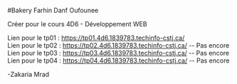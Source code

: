 
#Bakery Farhin Danf Oufounee

Créer pour le cours 4D6 - Développement WEB

Lien pour le tp01 : https://tp01.4d6.1839783.techinfo-cstj.ca/ <br>
Lien pour le tp02 : https://tp02.4d6.1839783.techinfo-cstj.ca/ -- Pas encore <br>
Lien pour le tp03 : https://tp03.4d6.1839783.techinfo-cstj.ca/ -- Pas encore <br>
Lien pour le tp04 : https://tp04.4d6.1839783.techinfo-cstj.ca/ -- Pas encore <br>


-Zakaria Mrad
